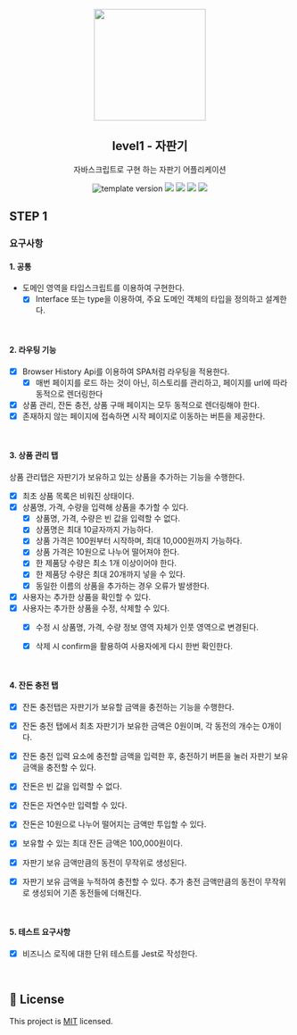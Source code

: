 <p align="middle" >
  <img width="200px;" src="./images/popcorn.png"/>
</p>
<h2 align="middle">level1 - 자판기</h2>
<p align="middle">자바스크립트로 구현 하는 자판기 어플리케이션</p>
<p align="middle">
  <img src="https://img.shields.io/badge/version-1.0.0-blue?style=flat-square" alt="template version"/>
  <img src="https://img.shields.io/badge/language-html-red.svg?style=flat-square"/>
  <img src="https://img.shields.io/badge/language-css-blue.svg?style=flat-square"/>
  <img src="https://img.shields.io/badge/language-js-yellow.svg?style=flat-square"/>
  <img src="https://img.shields.io/badge/license-MIT-brightgreen.svg?style=flat-square"/>
</p>

## STEP 1

### 요구사항

#### 1. 공통
- 도메인 영역을 타입스크립트를 이용하여 구현한다.
  - [x] Interface 또는 type을 이용하여, 주요 도메인 객체의 타입을 정의하고 설계한다.

<br>

#### 2. 라우팅 기능
- [x] Browser History Api를 이용하여 SPA처럼 라우팅을 적용한다.
  - [x] 매번 페이지를 로드 하는 것이 아닌, 히스토리를 관리하고, 페이지를 url에 따라 동적으로 렌더링한다
- [x] 상품 관리, 잔돈 충전, 상품 구매 페이지는 모두 동적으로 렌더링해야 한다.
- [x] 존재하지 않는 페이지에 접속하면 시작 페이지로 이동하는 버튼을 제공한다.

<br>

#### 3. 상품 관리 탭
상품 관리탭은 자판기가 보유하고 있는 상품을 추가하는 기능을 수행한다.

- [x] 최초 상품 목록은 비워진 상태이다.
- [x] 상품명, 가격, 수량을 입력해 상품을 추가할 수 있다.
  - [x] 상품명, 가격, 수량은 빈 값을 입력할 수 없다.
  - [x] 상품명은 최대 10글자까지 가능하다.
  - [x] 상품 가격은 100원부터 시작하며, 최대 10,000원까지 가능하다.
  - [x] 상품 가격은 10원으로 나누어 떨어져야 한다.
  - [x] 한 제품당 수량은 최소 1개 이상이어야 한다. 
  - [x] 한 제품당 수량은 최대 20개까지 넣을 수 있다.
  - [x] 동일한 이름의 상품을 추가하는 경우 오류가 발생한다.
- [x] 사용자는 추가한 상품을 확인할 수 있다.
- [x] 사용자는 추가한 상품을 수정, 삭제할 수 있다.
  - [x] 수정 시 상품명, 가격, 수량 정보 영역 자체가 인풋 영역으로 변경된다.
  - [x] 삭제 시 confirm을 활용하여 사용자에게 다시 한번 확인한다.


<br>

#### 4. 잔돈 충전 탭
- [x] 잔돈 충전탭은 자판기가 보유할 금액을 충전하는 기능을 수행한다.

- [x] 잔돈 충전 탭에서 최초 자판기가 보유한 금액은 0원이며, 각 동전의 개수는 0개이다.
- [x] 잔돈 충전 입력 요소에 충전할 금액을 입력한 후, 충전하기 버튼을 눌러 자판기 보유 금액을 충전할 수 있다.
- [x] 잔돈은 빈 값을 입력할 수 없다.
- [x] 잔돈은 자연수만 입력할 수 있다.
- [x] 잔돈은 10원으로 나누어 떨어지는 금액만 투입할 수 있다. 
- [x] 보유할 수 있는 최대 잔돈 금액은 100,000원이다.
- [x] 자판기 보유 금액만큼의 동전이 무작위로 생성된다.
- [x] 자판기 보유 금액을 누적하여 충전할 수 있다. 추가 충전 금액만큼의 동전이 무작위로 생성되어 기존 동전들에 더해진다.


<br>

#### 5. 테스트 요구사항
- [x] 비즈니스 로직에 대한 단위 테스트를 Jest로 작성한다.

<br>

## 📝 License

This project is [MIT](https://github.com/woowacourse/javascript-vendingmachine/blob/main/LICENSE) licensed.
